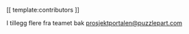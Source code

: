 [[ template:contributors ]]

I tillegg flere fra teamet bak [prosjektportalen@puzzlepart.com](mailto:prosjektportalen@puzzlepart.com)
